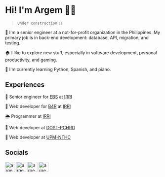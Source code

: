 # Hi! I'm Argem 🧑🏻

> `Under construction 🚧`

🏢 I'm a senior engineer at a not-for-profit organization in the Philippines. My primary job is in back-end development: database, API, migration, and testing.

🏠 I like to explore new stuff, especially in software development, personal productivity, and gaming.

📖 I'm currently learning Python, Spanish, and piano.

## Experiences

🌱 Senior engineer for [EBS](https://ebs.excellenceinbreeding.org) at [IRRI](https://irri.org)

🌾 Web developer for [B4R](https://b4r.irri.org) at [IRRI](https://irri.org)

🌦 Programmer at [IRRI](https://irri.org)

🦟 Web developer at [DOST-PCHRD](https://pchrd.dost.gov.ph)

🏥 Web developer at [UPM-NTHC](https://telehealth.ph)

## Socials

[<img alt="argemflores | LinkedIn" width="32px" src="https://cdn.jsdelivr.net/npm/simple-icons@v3/icons/linkedin.svg" />](http://linkedin.com/in/argemflores)
[<img alt="argemflores | GitHub" width="32px" src="https://cdn.jsdelivr.net/npm/simple-icons@v3/icons/github.svg" />](http://github.com/argemflores)
[<img alt="argemflores | Twitter" width="32px" src="https://cdn.jsdelivr.net/npm/simple-icons@v3/icons/twitter.svg" />](http://twitter.com/argemflores)
[<img alt="argemflores | Instagram" width="32px" src="https://cdn.jsdelivr.net/npm/simple-icons@v3/icons/instagram.svg" />](http://instagram.com/argemflores)
